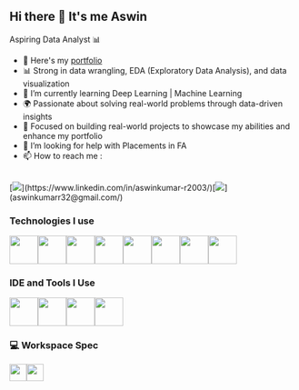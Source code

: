 
## Hi there 👋 It's me Aswin

Aspiring Data Analyst 📊

- 🔭 Here's my [portfolio](https://www.datascienceportfol.io/aswin)
- 📊 Strong in data wrangling, EDA (Exploratory Data Analysis), and data visualization                                               
- 🌱 I’m currently learning Deep Learning | Machine Learning
- 🌍 Passionate about solving real-world problems through data-driven insights
- 🎯 Focused on building real-world projects to showcase my abilities and enhance my portfolio
- 🤔 I’m looking for help with Placements in FA
- 📫 How to reach me :
<br />
[<img src="https://img.shields.io/badge/LinkedIn-0077B5?style=for-the-badge&logo=linkedin&logoColor=white" />](https://www.linkedin.com/in/aswinkumar-r2003/)[<img src="https://img.shields.io/badge/Email-0077B5?style=for-the-badge&logo=gmail&logoColor=white" />](aswinkumarr32@gmail.com/)



### Technologies I use
<img height="50" width="50" src="https://img.icons8.com/color/48/000000/python.png" /><img height="50" width="50" src="https://img.icons8.com/color/48/000000/mysql-logo.png" /><img height="50" width="50" src="https://img.icons8.com/color/48/000000/power-bi.png" /><img height="50" width="50" src="https://img.icons8.com/color/48/000000/tableau-software.png" /><img height="50" width="50" src="https://img.icons8.com/color/48/000000/microsoft-excel-2019.png" /><img height="50" width="50" src="https://img.icons8.com/color/48/000000/django.png" /><img height="50" width="50" src="https://img.icons8.com/color/48/000000/flask.png" /><img height="50" width="50" src="https://img.icons8.com/color/48/000000/html-5.png" />

### IDE and Tools I Use
<img height="50" width="50" src="https://img.icons8.com/color/48/000000/visual-studio-code-2019.png" /><img height="50" width="50" src="https://img.icons8.com/color/48/000000/pycharm.png" /><img height="50" width="50" src="https://img.icons8.com/color/48/000000/google-colab.png" /><img height="50" width="50" src="https://img.icons8.com/dusk/64/000000/anaconda.png" />



### 💻 Workspace Spec
<img height="30" src="https://img.shields.io/badge/Dell-Inspiron_5-0076D6?style=for-the-badge&logo=dell&logoColor=white"/><img height="30" src="https://img.shields.io/badge/Intel-Core_i5-0071C5?style=for-the-badge&logo=intel&logoColor=white"/>

